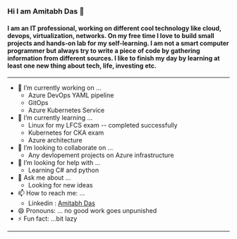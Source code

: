 ### Hi I am Amitabh Das 👋

#### I am an IT professional, working on different cool technology like cloud, devops, virtualization, networks. On my free time I love to build small projects and hands-on lab for my self-learning. I am not a smart computer programmer but always try to write a piece of code by gathering information from different sources. I like to finish my day by learning at least one new thing about tech, life, investing etc.

------------------------------------------------------------------------------------------

- 🔭 I’m currently working on ...
   - Azure DevOps YAML pipeline
   - GitOps
   - Azure Kubernetes Service
- 🌱 I’m currently learning ...
   - Linux for my LFCS exam -- completed successfully 
   - Kubernetes for CKA exam
   - Azure architecture
- 👯 I’m looking to collaborate on ...
   - Any devlopement projects on Azure infrastructure
- 🤔 I’m looking for help with ...
   - Learning C# and python
- 💬 Ask me about ...
  - Looking for new ideas
- 📫 How to reach me: ...
  - Linkedin : [Amitabh Das](https://www.linkedin.com/in/amitabhd/)
- 😄 Pronouns: ...
   no good work goes unpunished
- ⚡ Fun fact: ...bit lazy

--------------------------------------------------------------------
<!--
**amitabh90/amitabh90** is a ✨ _special_ ✨ repository because its `README.md` (this file) appears on your GitHub profile.

Here are some ideas to get you started:

- 🔭 I’m currently working on ...
- 🌱 I’m currently learning ...
- 👯 I’m looking to collaborate on ...
- 🤔 I’m looking for help with ...
- 💬 Ask me about ...
- 📫 How to reach me: ...
- 😄 Pronouns: ...
- ⚡ Fun fact: ...
-->
